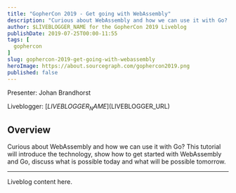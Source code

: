 ```yaml
---
title: "GopherCon 2019 - Get going with WebAssembly"
description: "Curious about WebAssembly and how we can use it with Go? This tutorial will introduce the technology, show how to get started with WebAssembly and Go, discuss what is possible today and what will be possible tomorrow."
author: $LIVEBLOGGER_NAME for the GopherCon 2019 Liveblog
publishDate: 2019-07-25T00:00-11:55
tags: [
  gophercon
]
slug: gophercon-2019-get-going-with-webassembly
heroImage: https://about.sourcegraph.com/gophercon2019.png
published: false
---
```


Presenter: Johan Brandhorst

Liveblogger: [$LIVEBLOGGER_NAME]($LIVEBLOGGER_URL)

## Overview

Curious about WebAssembly and how we can use it with Go? This tutorial will introduce the technology, show how to get started with WebAssembly and Go, discuss what is possible today and what will be possible tomorrow.

---

Liveblog content here.
